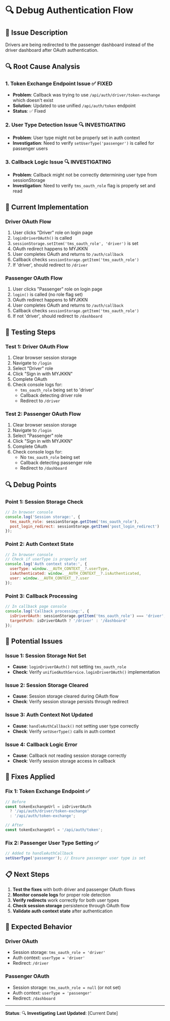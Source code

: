 # 🔍 Debug Authentication Flow

## 🎯 **Issue Description**
Drivers are being redirected to the passenger dashboard instead of the driver dashboard after OAuth authentication.

## 🔍 **Root Cause Analysis**

### **1. Token Exchange Endpoint Issue** ✅ FIXED
- **Problem**: Callback was trying to use `/api/auth/driver/token-exchange` which doesn't exist
- **Solution**: Updated to use unified `/api/auth/token` endpoint
- **Status**: ✅ Fixed

### **2. User Type Detection Issue** 🔍 INVESTIGATING
- **Problem**: User type might not be properly set in auth context
- **Investigation**: Need to verify `setUserType('passenger')` is called for passenger users

### **3. Callback Logic Issue** 🔍 INVESTIGATING
- **Problem**: Callback might not be correctly determining user type from sessionStorage
- **Investigation**: Need to verify `tms_oauth_role` flag is properly set and read

## 🔧 **Current Implementation**

### **Driver OAuth Flow**
1. User clicks "Driver" role on login page
2. `loginDriverOAuth()` is called
3. `sessionStorage.setItem('tms_oauth_role', 'driver')` is set
4. OAuth redirect happens to MYJKKN
5. User completes OAuth and returns to `/auth/callback`
6. Callback checks `sessionStorage.getItem('tms_oauth_role')`
7. If 'driver', should redirect to `/driver`

### **Passenger OAuth Flow**
1. User clicks "Passenger" role on login page
2. `login()` is called (no role flag set)
3. OAuth redirect happens to MYJKKN
4. User completes OAuth and returns to `/auth/callback`
5. Callback checks `sessionStorage.getItem('tms_oauth_role')`
6. If not 'driver', should redirect to `/dashboard`

## 🧪 **Testing Steps**

### **Test 1: Driver OAuth Flow**
1. Clear browser session storage
2. Navigate to `/login`
3. Select "Driver" role
4. Click "Sign in with MYJKKN"
5. Complete OAuth
6. Check console logs for:
   - `tms_oauth_role` being set to 'driver'
   - Callback detecting driver role
   - Redirect to `/driver`

### **Test 2: Passenger OAuth Flow**
1. Clear browser session storage
2. Navigate to `/login`
3. Select "Passenger" role
4. Click "Sign in with MYJKKN"
5. Complete OAuth
6. Check console logs for:
   - No `tms_oauth_role` being set
   - Callback detecting passenger role
   - Redirect to `/dashboard`

## 🔍 **Debug Points**

### **Point 1: Session Storage Check**
```javascript
// In browser console
console.log('Session storage:', {
  tms_oauth_role: sessionStorage.getItem('tms_oauth_role'),
  post_login_redirect: sessionStorage.getItem('post_login_redirect')
});
```

### **Point 2: Auth Context State**
```javascript
// In browser console
// Check if userType is properly set
console.log('Auth context state:', {
  userType: window.__AUTH_CONTEXT__?.userType,
  isAuthenticated: window.__AUTH_CONTEXT__?.isAuthenticated,
  user: window.__AUTH_CONTEXT__?.user
});
```

### **Point 3: Callback Processing**
```javascript
// In callback page console
console.log('Callback processing:', {
  isDriverOAuth: sessionStorage.getItem('tms_oauth_role') === 'driver',
  targetPath: isDriverOAuth ? '/driver' : '/dashboard'
});
```

## 🚨 **Potential Issues**

### **Issue 1: Session Storage Not Set**
- **Cause**: `loginDriverOAuth()` not setting `tms_oauth_role`
- **Check**: Verify `unifiedAuthService.loginDriverOAuth()` implementation

### **Issue 2: Session Storage Cleared**
- **Cause**: Session storage cleared during OAuth flow
- **Check**: Verify session storage persists through redirect

### **Issue 3: Auth Context Not Updated**
- **Cause**: `handleAuthCallback()` not setting user type correctly
- **Check**: Verify `setUserType()` calls in auth context

### **Issue 4: Callback Logic Error**
- **Cause**: Callback not reading session storage correctly
- **Check**: Verify session storage access in callback

## 🔧 **Fixes Applied**

### **Fix 1: Token Exchange Endpoint** ✅
```typescript
// Before
const tokenExchangeUrl = isDriverOAuth 
  ? '/api/auth/driver/token-exchange'
  : '/api/auth/token-exchange';

// After
const tokenExchangeUrl = '/api/auth/token';
```

### **Fix 2: Passenger User Type Setting** ✅
```typescript
// Added to handleAuthCallback
setUserType('passenger'); // Ensure passenger user type is set
```

## 📋 **Next Steps**

1. **Test the fixes** with both driver and passenger OAuth flows
2. **Monitor console logs** for proper role detection
3. **Verify redirects** work correctly for both user types
4. **Check session storage** persistence through OAuth flow
5. **Validate auth context state** after authentication

## 🎯 **Expected Behavior**

### **Driver OAuth**
- Session storage: `tms_oauth_role = 'driver'`
- Auth context: `userType = 'driver'`
- Redirect: `/driver`

### **Passenger OAuth**
- Session storage: `tms_oauth_role = null` (or not set)
- Auth context: `userType = 'passenger'`
- Redirect: `/dashboard`

---

**Status**: 🔍 **Investigating**
**Last Updated**: [Current Date]
